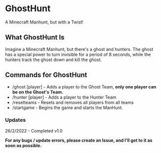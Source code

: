 # GhostHunt
A Minecraft Manhunt, but with a Twist!

## What GhostHunt Is
Imagine a Minecraft Manhunt, but there's a ghost and hunters. The ghost has a special power to turn invisible for a period of 8 seconds, while the hunters track the ghost down and kill the ghost.

## Commands for GhostHunt
- /ghost [player] - Adds a player to the Ghost Team, **only one player can be on the Ghost's Team.**
- /hunter [player] - Adds a player to the Hunter Team
- /resetteams - Resets and removes all players from all teams
- /startgame - Begins the game and starts the ManHunt.

### Updates
26/2/2022 - Completed v1.0


**For any bugs / update errors, please create an Issue, and I'll get to it as soon as possible.**
